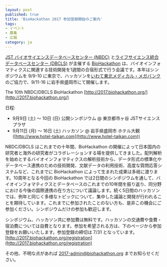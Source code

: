 ```yaml
---
layout: post
published: true
title: 'BioHackathon 2017 参加登録開始のご案内'
tags:
- イベント
- 募集
- 広報
category: ja
---
```

[JST バイオサイエンスデータベースセンター (NBDC)](https://biosciencedbc.jp/) と[ライフサイエンス統合データベースセンター (DBCLS)](http://dbcls.rois.ac.jp) が主催する [BioHackathon](http://www.biohackathon.org/) は、バイオインフォマティクスに関連する技術開発を1週間の合宿形式で行う会議です。本年はシンポジウムを 9/9-10 に東京で、ハッカソンを[いわて東北メディカル・メガバンク](http://iwate-megabank.org/)のご協力で、9/11-16 に岩手県盛岡市にて開催します。
 
The 10th NBDC/DBCLS BioHackathon
[http://2017.biohackathon.org/](http://2017.biohackathon.org/)
 
日程:
* 9月9日 (土) 〜 10日 (日) 公開シンポジウム @ 東京都市ヶ谷 JSTサイエンスプラザ
* 9月11日 (月) 〜 16日 (土) ハッカソン @ 岩手県盛岡市 ホテル大観 ([http://www.hotel-taikan.com](http://www.hotel-taikan.com))
 
NBDC/DBCLS はこれまでの十年間、BioHackathon の開催によって日本国内の研究者と海外の研究者がコラボレーションする場を提供してきました。配列解析を始めとするバイオインフォマティクスの解析技術から、データ形式の標準化やデータベース連携のための技術開発、文献データの利用技術、高度な質問応答システムなど、これまでに BioHackathon によって生まれた成果は多岐に渡ります。10周年となる今回の BioHackathon では2日間のシンポジウムを通して、バイオインフォマティクスとデータベースのこれまでの10年間を振り返り、同分野における今後の国際連携の在り方について議論します。続く5日間のハッカソンでは、例年と同じく多様なトピックについて、集中した議論と開発が行われることを期待しています。これまでに参加されたことのない方も、是非この機会にご参加ください。シンポジウムだけの参加も歓迎します。
 
シンポジウム、ハッカソン共に参加費は無料です。ハッカソンの交通費や食費・宿泊費については自費となります。参加を希望される方は、下のページから参加登録をお願いいたします。参加登録の締切は 7/31 となっています。  
[http://2017.biohackathon.org/registration](http://2017.biohackathon.org/registration)
 
その他、不明な点があれば 2017-admin@biohackathon.org までお知らせください。